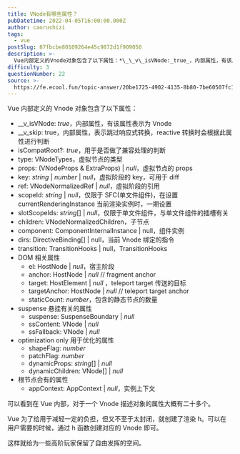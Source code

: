 ```yaml
---
title: VNode有哪些属性？
pubDatetime: 2022-04-05T16:00:00.000Z
author: caorushizi
tags:
  - vue
postSlug: 87fbcbe80109264e45c9872d1f909050
description: >-
  Vue内部定义的Vnode对象包含了以下属性：*\_\_v\_isVNode:_true_，内部属性，有该属性表示为Vnode*\_\_v\_skip:true，内部属性，表示跳过响应式转换，reac
difficulty: 3
questionNumber: 22
source: >-
  https://fe.ecool.fun/topic-answer/20be1725-4902-4135-8b80-7be60507fc13?orderBy=updateTime&order=desc&tagId=14
---
```


Vue 内部定义的 Vnode 对象包含了以下属性：

- \_\_v_isVNode: _true_，内部属性，有该属性表示为 Vnode
- \_\_v_skip: true，内部属性，表示跳过响应式转换，reactive 转换时会根据此属性进行判断
- isCompatRoot?: _true_，用于是否做了兼容处理的判断
- type: VNodeTypes，虚拟节点的类型
- props: (VNodeProps & ExtraProps) | _null_，虚拟节点的 props
- key: _string_ | _number_ | _null_，虚拟阶段的 key，可用于 diff
- ref: VNodeNormalizedRef | _null_，虚拟阶段的引用
- scopeId: _string_ | _null_，仅限于 SFC(单文件组件)，在设置 currentRenderingInstance 当前渲染实例时，一期设置
- slotScopeIds: _string_\[\] | _null_，仅限于单文件组件，与单文件组件的插槽有关
- children: VNodeNormalizedChildren，子节点
- component: ComponentInternalInstance | null，组件实例
- dirs: DirectiveBinding\[\] | null，当前 Vnode 绑定的指令
- transition: TransitionHooks<HostElement> | null，TransitionHooks
- DOM 相关属性
  - el: HostNode | _null_，宿主阶段
  - anchor: HostNode | _null_ // fragment anchor
  - target: HostElement | _null_ ，teleport target 传送的目标
  - targetAnchor: HostNode | _null_ // teleport target anchor
  - staticCount: _number_，包含的静态节点的数量
- suspense 悬挂有关的属性
  - suspense: SuspenseBoundary | _null_
  - ssContent: VNode | _null_
  - ssFallback: VNode | _null_
- optimization only 用于优化的属性
  - shapeFlag: _number_
  - patchFlag: _number_
  - dynamicProps: _string_\[\] | _null_
  - dynamicChildren: VNode\[\] | _null_
- 根节点会有的属性
  - appContext: AppContext | _null_，实例上下文

可以看到在 Vue 内部，对于一个 Vnode 描述对象的属性大概有二十多个。

Vue 为了给用于减轻一定的负担，但又不至于太封闭，就创建了渲染 h。可以在用户需要的时候，通过 h 函数创建对应的 Vnode 即可。

这样就给为一些高阶玩家保留了自由发挥的空间。
